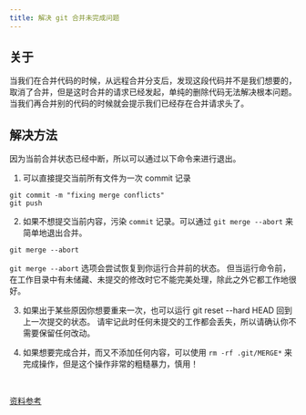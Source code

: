 ```yaml
---
title: 解决 git 合并未完成问题
---
```


## 关于

当我们在合并代码的时候，从远程合并分支后，发现这段代码并不是我们想要的，取消了合并，但是这时合并的请求已经发起，单纯的删除代码无法解决根本问题。当我们再合并别的代码的时候就会提示我们已经存在合并请求头了。

## 解决方法

因为当前合并状态已经中断，所以可以通过以下命令来进行退出。

1. 可以直接提交当前所有文件为一次 commit 记录

```git
git commit -m "fixing merge conflicts"
git push
```

2. 如果不想提交当前内容，污染 `commit` 记录。可以通过 `git merge --abort` 来简单地退出合并。

```git
git merge --abort
```

`git merge --abort` 选项会尝试恢复到你运行合并前的状态。 但当运行命令前，在工作目录中有未储藏、未提交的修改时它不能完美处理，除此之外它都工作地很好。

3. 如果出于某些原因你想要重来一次，也可以运行 git reset --hard HEAD 回到上一次提交的状态。 请牢记此时任何未提交的工作都会丢失，所以请确认你不需要保留任何改动。

4. 如果想要完成合并，而又不添加任何内容，可以使用 `rm -rf .git/MERGE*` 来完成操作，但是这个操作非常的粗糙暴力，慎用！

<br />

[资料参考](https://www.codenong.com/2113050/)